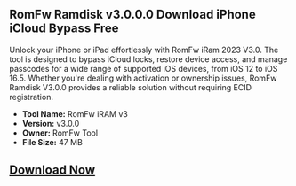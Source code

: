 ## RomFw Ramdisk v3.0.0.0 Download iPhone iCloud Bypass Free

Unlock your iPhone or iPad effortlessly with RomFw iRam 2023 V3.0. The tool is designed to bypass iCloud locks, restore device access, and manage passcodes for a wide range of supported iOS devices, from iOS 12 to iOS 16.5. Whether you're dealing with activation or ownership issues, RomFw Ramdisk V3.0.0 provides a reliable solution without requiring ECID registration.

 - **Tool Name:** RomFw iRAM v3 
 - **Version:** v3.0.0 
 - **Owner:** RomFw Tool
 - **File Size:** 47 MB

## [Download Now](https://www.google.com/search?q=download+romfw+ramdisk+v3.0.0.0+iphone+and+ipad+icloud+bypass+free+tool+site%3Afirmwarexbd.com&oq=Download+RomFw+Ramdisk+v3.0.0.0+iPhone+and+iPad+iCloud+Bypass+Free+Tool&gs_lcrp=EgZjaHJvbWUqBggBECMYJzIGCAAQRRg5MgYIARAjGCcyBggCEEUYQDIGCAMQRRg80gEINjcyMmowajeoAgiwAgE&sourceid=chrome&ie=UTF-8)

<!---
RomFw-Ramdisk/RomFw-Ramdisk is a ✨ special ✨ repository because its `README.md` (this file) appears on your GitHub profile.
You can click the Preview link to take a look at your changes.
--->
